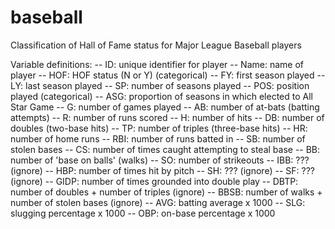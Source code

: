# baseball
Classification of Hall of Fame status for Major League Baseball players

Variable definitions:
-- ID: unique identifier for player
-- Name: name of player
-- HOF: HOF status (N or Y) (categorical)
-- FY: first season played
-- LY: last season played
-- SP: number of seasons played
-- POS: position played (categorical)
-- ASG: proportion of seasons in which elected to All Star Game
-- G: number of games played
-- AB: number of at-bats (batting attempts)
-- R: number of runs scored
-- H: number of hits
-- DB: number of doubles (two-base hits)
-- TP: number of triples (three-base hits)
-- HR: number of home runs
-- RBI: number of runs batted in
-- SB: number of stolen bases
-- CS: number of times caught attempting to steal base
-- BB: number of 'base on balls' (walks)
-- SO: number of strikeouts
-- IBB: ??? (ignore)
-- HBP: number of times hit by pitch
-- SH: ??? (ignore)
-- SF: ??? (ignore)
-- GIDP: number of times grounded into double play
-- DBTP: number of doubles + number of triples (ignore)
-- BBSB: number of walks + number of stolen bases (ignore)
-- AVG: batting average x 1000
-- SLG: slugging percentage x 1000
-- OBP: on-base percentage x 1000
